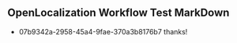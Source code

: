 ## OpenLocalization Workflow Test MarkDown
* 07b9342a-2958-45a4-9fae-370a3b8176b7 thanks!

<!--HONumber=Aug16_HO4-->


